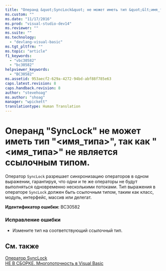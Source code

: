 ```yaml
---
title: "Операнд &quot;SyncLock&quot; не может иметь тип &quot;&lt;имя_типа&gt;&quot;, так как &quot;&lt;имя_типа&gt;&quot; не является ссылочным типом. | Microsoft Docs"
ms.custom: ""
ms.date: "11/17/2016"
ms.prod: "visual-studio-dev14"
ms.reviewer: ""
ms.suite: ""
ms.technology: 
  - "devlang-visual-basic"
ms.tgt_pltfrm: ""
ms.topic: "article"
f1_keywords: 
  - "vbc30582"
  - "bc30582"
helpviewer_keywords: 
  - "BC30582"
ms.assetid: 953aecf2-629a-4272-94bd-abf88f785e63
caps.latest.revision: 8
caps.handback.revision: 8
author: "stevehoag"
ms.author: "shoag"
manager: "wpickett"
translationtype: Human Translation
---
```

# Операнд &quot;SyncLock&quot; не может иметь тип &quot;&lt;имя_типа&gt;&quot;, так как &quot;&lt;имя_типа&gt;&quot; не является ссылочным типом.
Оператор `SyncLock` разрешает синхронизацию операторов в одном выражении, гарантируя, что одни и те же операторы не будут выполняться одновременно несколькими потоками. Тип выражения в операторе `SyncLock` должен быть ссылочным типом, таким как класс, модуль, интерфейс, массив или делегат.  
  
 **Идентификатор ошибки:** BC30582  
  
### Исправление ошибки  
  
-   Измените тип на соответствующий ссылочный тип.  
  
## См. также  
 [Оператор SyncLock](../../visual-basic/language-reference/statements/synclock-statement.md)   
 [НЕ В СБОРКЕ. Многопоточность в Visual Basic](http://msdn.microsoft.com/ru-ru/c731a50c-09c1-4468-9646-54c86b75d269)